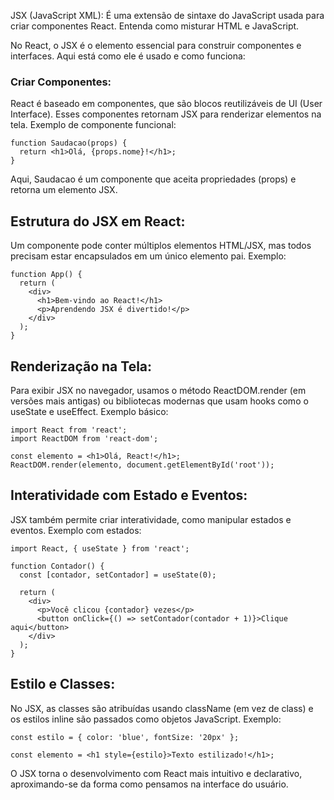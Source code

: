 
JSX (JavaScript XML): É uma extensão de sintaxe do JavaScript usada para criar componentes React. Entenda como misturar HTML e JavaScript.

No React, o JSX é o elemento essencial para construir componentes e interfaces. Aqui está como ele é usado e como funciona:
### Criar Componentes:
React é baseado em componentes, que são blocos reutilizáveis de UI (User Interface). Esses componentes retornam JSX para renderizar elementos na tela.
Exemplo de componente funcional:
```
function Saudacao(props) {
  return <h1>Olá, {props.nome}!</h1>;
}
```
Aqui, Saudacao é um componente que aceita propriedades (props) e retorna um elemento JSX.

## Estrutura do JSX em React:
Um componente pode conter múltiplos elementos HTML/JSX, mas todos precisam estar encapsulados em um único elemento pai.
Exemplo:
```
function App() {
  return (
    <div>
      <h1>Bem-vindo ao React!</h1>
      <p>Aprendendo JSX é divertido!</p>
    </div>
  );
}
```

## Renderização na Tela:
Para exibir JSX no navegador, usamos o método ReactDOM.render (em versões mais antigas) ou bibliotecas modernas que usam hooks como o useState e useEffect.
Exemplo básico:
```
import React from 'react';
import ReactDOM from 'react-dom';

const elemento = <h1>Olá, React!</h1>;
ReactDOM.render(elemento, document.getElementById('root'));
```

## Interatividade com Estado e Eventos:
JSX também permite criar interatividade, como manipular estados e eventos.
Exemplo com estados:
```
import React, { useState } from 'react';

function Contador() {
  const [contador, setContador] = useState(0);

  return (
    <div>
      <p>Você clicou {contador} vezes</p>
      <button onClick={() => setContador(contador + 1)}>Clique aqui</button>
    </div>
  );
}

```

## Estilo e Classes:
No JSX, as classes são atribuídas usando className (em vez de class) e os estilos inline são passados como objetos JavaScript.
Exemplo:
```
const estilo = { color: 'blue', fontSize: '20px' };

const elemento = <h1 style={estilo}>Texto estilizado!</h1>;
```

O JSX torna o desenvolvimento com React mais intuitivo e declarativo, aproximando-se da forma como pensamos na interface do usuário.



















































